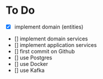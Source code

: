# To Do

- [x] implement domain (entities)
- [] implement domain services
- [] implement application services
- [] first commit on Github
- [] use Postgres
- [] use Docker
- [] use Kafka



